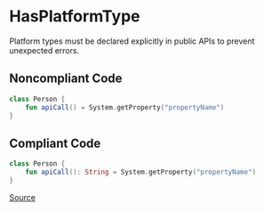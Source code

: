# HasPlatformType

Platform types must be declared explicitly in public APIs to prevent unexpected errors.

## Noncompliant Code

```kotlin
class Person {
    fun apiCall() = System.getProperty("propertyName")
}
```
## Compliant Code

```kotlin
class Person {
    fun apiCall(): String = System.getProperty("propertyName")
}
```

[Source](https://arturbosch.github.io/detekt/potential-bugs.html#hasplatformtype)
